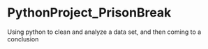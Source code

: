 # PythonProject_PrisonBreak
Using python to clean and analyze a data set, and then coming to a conclusion
